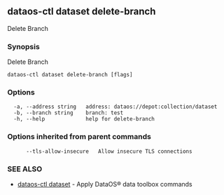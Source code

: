 ## dataos-ctl dataset delete-branch

Delete Branch

### Synopsis

Delete Branch

```
dataos-ctl dataset delete-branch [flags]
```

### Options

```
  -a, --address string   address: dataos://depot:collection/dataset
  -b, --branch string    branch: test
  -h, --help             help for delete-branch
```

### Options inherited from parent commands

```
      --tls-allow-insecure   Allow insecure TLS connections
```

### SEE ALSO

* [dataos-ctl dataset](dataos-ctl_dataset.md)	 - Apply DataOS® data toolbox commands

